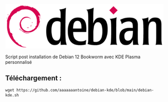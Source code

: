 <img src="./logo.png" />

Script post installation de Debian 12 Bookworm avec KDE Plasma personnalisé

## Téléchargement :
```
wget https://github.com/aaaaaaantoine/debian-kde/blob/main/debian-kde.sh
```
